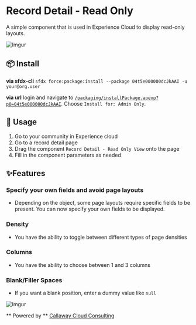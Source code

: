 # Record Detail - Read Only

A simple component that is used in Experience Cloud to display read-only layouts.

![Imgur](https://i.imgur.com/rQo2Gyy.png)

## 📦 Install

**via sfdx-cli**
`sfdx force:package:install --package 04t5e000000dcJkAAI -u your@org.user`

**via url**
login and navigate to [`/packaging/installPackage.apexp?p0=04t5e000000dcJkAAI`](https://login.salesforce.com/packaging/installPackage.apexp?p0=04t5e000000dcJkAAI). Choose `Install for: Admin Only`.

## 🔨 Usage

1. Go to your community in Experience cloud
2. Go to a record detail page
3. Drag the component ``Record Detail - Read Only View`` onto the page
4. Fill in the component parameters as needed

## ✨Features

### Specify your own fields and avoid page layouts

- Depending on the object, some page layouts require specific fields to be present. You can now specify your own fields to be displayed.

### Density

- You have the ability to toggle between different types of page densities

### Columns

- You have the ability to choose between 1 and 3 columns

### Blank/Filler Spaces 

- If you want a blank position, enter a dummy value like ``null``

![Imgur](https://i.imgur.com/XN0tDRk.png)

** Powered by ** [Callaway Cloud Consulting](https://www.callawaycloud.com/)